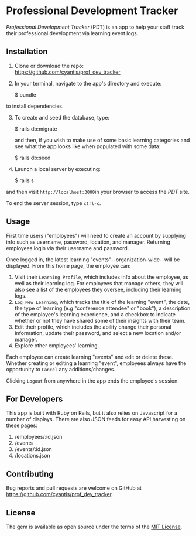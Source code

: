 # Professional Development Tracker
_Professional Development Tracker_ (PDT) is an app to help your staff track their professional development via learning event logs.

## Installation

1. Clone or download the repo: https://github.com/cyantis/prof_dev_tracker

2. In your terminal, navigate to the app's directory and execute:

    $ bundle

to install dependencies.

3. To create and seed the database, type:

    $ rails db:migrate

    and then, if you wish to make use of some basic learning categories and see what the app looks like when populated with some data:

    $ rails db:seed

4. Launch a local server by executing:

    $ rails s

and then visit `http://localhost:3000`in your browser to access the _PDT_ site.

To end the server session, type `ctrl-c`.

## Usage

First time users ("employees") will need to create an account by supplying info such as username, password, location, and manager. Returning employees login via their username and password.

Once logged in, the latest learning "events"--organization-wide--will be displayed. From this home page, the employee can:

1. Visit their `Learning Profile`, which includes info about the employee, as well as their learning log. For employees that manage others, they will also see a list of the employees they oversee, including their learning logs.
2. `Log New Learning`, which tracks the title of the learning "event", the date, the type of learning (e.g "conference attendee" or "book"), a description of the employee's learning experience, and a checkbox to indicate whether or not they have shared some of their insights with their team.
3. Edit their profile, which includes the ability change their personal information, update their password, and select a new location and/or manager.
4. Explore other employees' learning.

Each employee can create learning "events" and edit or delete these. Whether creating or editing a learning "event", employees always have the opportunity to `Cancel` any additions/changes.

Clicking `Logout` from anywhere in the app ends the employee's session.

## For Developers

This app is built with Ruby on Rails, but it also relies on Javascript for a number of displays. There are also JSON feeds for easy API harvesting on these pages:

1. /employees/:id.json
2. /events
3. /events/:id.json
3. /locations.json

## Contributing

Bug reports and pull requests are welcome on GitHub at https://github.com/cyantis/prof_dev_tracker.

## License

The gem is available as open source under the terms of the [MIT License](https://opensource.org/licenses/MIT).
